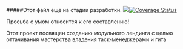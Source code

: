 #####Этот файл еще на стадии разработки.
![](https://travis-ci.org/alfamed/landing-implant.svg?branch=master)[![Coverage Status](https://coveralls.io/repos/github/alfamed/landing-implant/badge.svg?branch=master)](https://coveralls.io/github/alfamed/landing-implant?branch=master)

Просьба с умом относится к его составлению!


Этот проект посвящен созданию модульного лендинга с целью оттачивания мастерства владения таск-менеджерами и гита